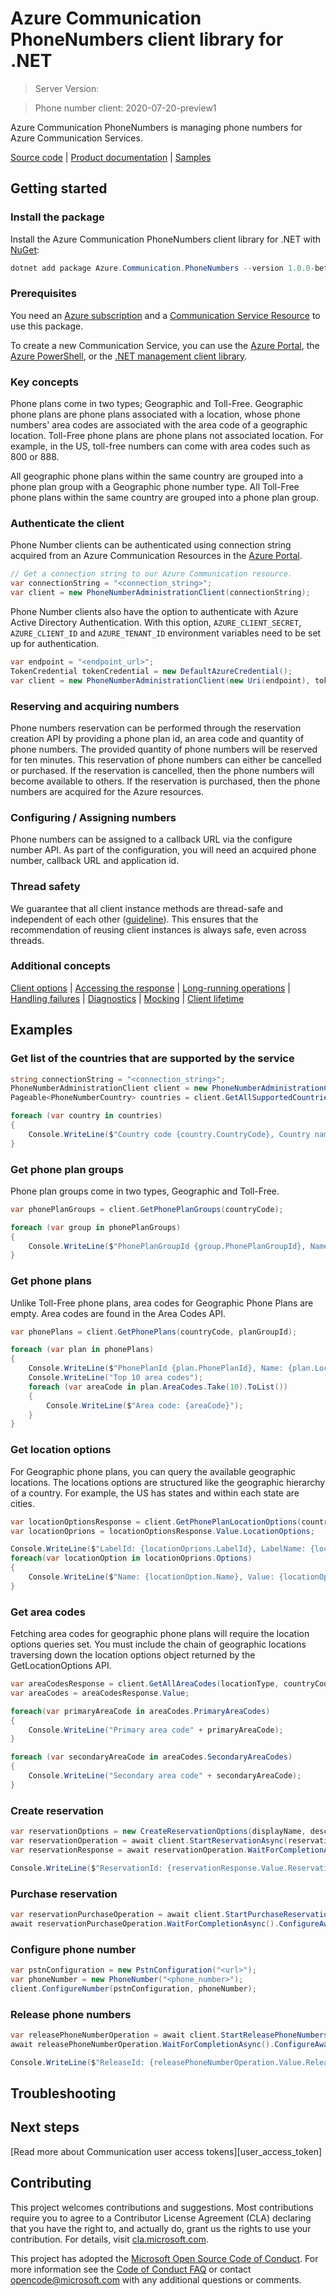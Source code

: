# Azure Communication PhoneNumbers client library for .NET

> Server Version:

> Phone number client: 2020-07-20-preview1

Azure Communication PhoneNumbers is managing phone numbers for Azure Communication Services.

[Source code][source] <!--| [Package (NuGet)][package]--> | [Product documentation][product_docs] | [Samples][source_samples]

## Getting started

### Install the package

Install the Azure Communication PhoneNumbers client library for .NET with [NuGet][nuget]:

```Powershell
dotnet add package Azure.Communication.PhoneNumbers --version 1.0.0-beta.3
```

### Prerequisites

You need an [Azure subscription][azure_sub] and a [Communication Service Resource][communication_resource_docs] to use this package.

To create a new Communication Service, you can use the [Azure Portal][communication_resource_create_portal], the [Azure PowerShell][communication_resource_create_power_shell], or the [.NET management client library][communication_resource_create_net].

<!--
Here's an example using the Azure CLI:

```Powershell
[To be ADDED]
```
-->

### Key concepts

Phone plans come in two types; Geographic and Toll-Free. Geographic phone plans are phone plans associated with a location, whose phone numbers' area codes are associated with the area code of a geographic location. Toll-Free phone plans are phone plans not associated location. For example, in the US, toll-free numbers can come with area codes such as 800 or 888.

All geographic phone plans within the same country are grouped into a phone plan group with a Geographic phone number type. All Toll-Free phone plans within the same country are grouped into a phone plan group.

### Authenticate the client

Phone Number clients can be authenticated using connection string acquired from an Azure Communication Resources in the [Azure Portal][azure_portal].

```C# Snippet:CreatePhoneNumberAdministrationClient
// Get a connection string to our Azure Communication resource.
var connectionString = "<connection_string>";
var client = new PhoneNumberAdministrationClient(connectionString);
```

Phone Number clients also have the option to authenticate with Azure Active Directory Authentication. With this option,
`AZURE_CLIENT_SECRET`, `AZURE_CLIENT_ID` and `AZURE_TENANT_ID` environment variables need to be set up for authentication.

```C# Snippet:CreatePhoneNumberWithTokenCredential
var endpoint = "<endpoint_url>";
TokenCredential tokenCredential = new DefaultAzureCredential();
var client = new PhoneNumberAdministrationClient(new Uri(endpoint), tokenCredential);
```

### Reserving and acquiring numbers

Phone numbers reservation can be performed through the reservation creation API by providing a phone plan id, an area code and quantity of phone numbers. The provided quantity of phone numbers will be reserved for ten minutes. This reservation of phone numbers can either be cancelled or purchased. If the reservation is cancelled, then the phone numbers will become available to others. If the reservation is purchased, then the phone numbers are acquired for the Azure resources.

### Configuring / Assigning numbers

Phone numbers can be assigned to a callback URL via the configure number API. As part of the configuration, you will need an acquired phone number, callback URL and application id.

### Thread safety
We guarantee that all client instance methods are thread-safe and independent of each other ([guideline](https://azure.github.io/azure-sdk/dotnet_introduction.html#dotnet-service-methods-thread-safety)). This ensures that the recommendation of reusing client instances is always safe, even across threads.

### Additional concepts
<!-- CLIENT COMMON BAR -->
[Client options](https://github.com/Azure/azure-sdk-for-net/blob/master/sdk/core/Azure.Core/README.md#configuring-service-clients-using-clientoptions) |
[Accessing the response](https://github.com/Azure/azure-sdk-for-net/blob/master/sdk/core/Azure.Core/README.md#accessing-http-response-details-using-responset) |
[Long-running operations](https://github.com/Azure/azure-sdk-for-net/blob/master/sdk/core/Azure.Core/README.md#consuming-long-running-operations-using-operationt) |
[Handling failures](https://github.com/Azure/azure-sdk-for-net/blob/master/sdk/core/Azure.Core/README.md#reporting-errors-requestfailedexception) |
[Diagnostics](https://github.com/Azure/azure-sdk-for-net/blob/master/sdk/core/Azure.Core/samples/Diagnostics.md) |
[Mocking](https://github.com/Azure/azure-sdk-for-net/blob/master/sdk/core/Azure.Core/README.md#mocking) |
[Client lifetime](https://devblogs.microsoft.com/azure-sdk/lifetime-management-and-thread-safety-guarantees-of-azure-sdk-net-clients/)
<!-- CLIENT COMMON BAR -->

## Examples

### Get list of the countries that are supported by the service

```C#
string connectionString = "<connection_string>";
PhoneNumberAdministrationClient client = new PhoneNumberAdministrationClient(connectionString);
Pageable<PhoneNumberCountry> countries = client.GetAllSupportedCountries();

foreach (var country in countries)
{
    Console.WriteLine($"Country code {country.CountryCode}, Country name: {country.LocalizedName}");
}
```

### Get phone plan groups

Phone plan groups come in two types, Geographic and Toll-Free.

```C#
var phonePlanGroups = client.GetPhonePlanGroups(countryCode);

foreach (var group in phonePlanGroups)
{
    Console.WriteLine($"PhonePlanGroupId {group.PhonePlanGroupId}, Name: {group.LocalizedName}, PhoneNumberType: {group.PhoneNumberType}");
}
```

### Get phone plans

Unlike Toll-Free phone plans, area codes for Geographic Phone Plans are empty. Area codes are found in the Area Codes API.

```C#
var phonePlans = client.GetPhonePlans(countryCode, planGroupId);

foreach (var plan in phonePlans)
{
    Console.WriteLine($"PhonePlanId {plan.PhonePlanId}, Name: {plan.LocalizedName}");
    Console.WriteLine("Top 10 area codes");
    foreach (var areaCode in plan.AreaCodes.Take(10).ToList())
    {
        Console.WriteLine($"Area code: {areaCode}");
    }
}
```

### Get location options

For Geographic phone plans, you can query the available geographic locations. The locations options are structured like the geographic hierarchy of a country. For example, the US has states and within each state are cities.

```C#
var locationOptionsResponse = client.GetPhonePlanLocationOptions(countryCode, phonePlanGroupId, phonePlanId);
var locationOprions = locationOptionsResponse.Value.LocationOptions;

Console.WriteLine($"LabelId: {locationOprions.LabelId}, LabelName: {locationOprions.LabelName}");
foreach(var locationOption in locationOprions.Options)
{
    Console.WriteLine($"Name: {locationOption.Name}, Value: {locationOption.Value}");
}
```

### Get area codes

Fetching area codes for geographic phone plans will require the location options queries set. You must include the chain of geographic locations traversing down the location options object returned by the GetLocationOptions API.

```C#
var areaCodesResponse = client.GetAllAreaCodes(locationType, countryCode, planId, locationOptionsQueries);
var areaCodes = areaCodesResponse.Value;

foreach(var primaryAreaCode in areaCodes.PrimaryAreaCodes)
{
    Console.WriteLine("Primary area code" + primaryAreaCode);
}

foreach (var secondaryAreaCode in areaCodes.SecondaryAreaCodes)
{
    Console.WriteLine("Secondary area code" + secondaryAreaCode);
}
```

### Create reservation

```C#
var reservationOptions = new CreateReservationOptions(displayName, description, plans, areaCode) { Quantity = 1 };
var reservationOperation = await client.StartReservationAsync(reservationOptions).ConfigureAwait(false);
var reservationResponse = await reservationOperation.WaitForCompletionAsync().ConfigureAwait(false);

Console.WriteLine($"ReservationId: {reservationResponse.Value.ReservationId}, Status {reservationResponse.Value.Status}");
```

### Purchase reservation

```C#
var reservationPurchaseOperation = await client.StartPurchaseReservationAsync(reservationId).ConfigureAwait(false);
await reservationPurchaseOperation.WaitForCompletionAsync().ConfigureAwait(false);
```

### Configure phone number

```C#
var pstnConfiguration = new PstnConfiguration("<url>");
var phoneNumber = new PhoneNumber("<phone_number>");
client.ConfigureNumber(pstnConfiguration, phoneNumber);
```

### Release phone numbers

```C#
var releasePhoneNumberOperation = await client.StartReleasePhoneNumbersAsync(numbers).ConfigureAwait(false);
await releasePhoneNumberOperation.WaitForCompletionAsync().ConfigureAwait(false);

Console.WriteLine($"ReleaseId: {releasePhoneNumberOperation.Value.ReleaseId}, Status: {releasePhoneNumberOperation.Value.Status}");
```
## Troubleshooting

## Next steps

[Read more about Communication user access tokens][user_access_token]

## Contributing

This project welcomes contributions and suggestions. Most contributions require you to agree to a Contributor License Agreement (CLA) declaring that you have the right to, and actually do, grant us the rights to use your contribution. For details, visit [cla.microsoft.com][cla].

This project has adopted the [Microsoft Open Source Code of Conduct][coc]. For more information see the [Code of Conduct FAQ][coc_faq] or contact [opencode@microsoft.com][coc_contact] with any additional questions or comments.

<!-- LINKS -->

[azure_sub]: https://azure.microsoft.com/free/
[azure_portal]: https://portal.azure.com
[source]: https://github.com/Azure/azure-sdk-for-net/tree/master/sdk/communication/Azure.Communication.PhoneNumbers/src
[source_samples]: https://github.com/Azure/azure-sdk-for-net/blob/master/sdk/communication/Azure.Communication.PhoneNumbers/samples
[cla]: https://cla.microsoft.com
[coc]: https://opensource.microsoft.com/codeofconduct/
[coc_faq]: https://opensource.microsoft.com/codeofconduct/faq/
[coc_contact]: mailto:opencode@microsoft.com
<!--[package]: https://www.nuget.org/packages/Azure.Communication.PhoneNumbers-->
[product_docs]: https://docs.microsoft.com/azure/communication-services/overview
[nuget]: https://www.nuget.org/
[communication_resource_docs]: https://docs.microsoft.com/azure/communication-services/quickstarts/create-communication-resource?tabs=windows&pivots=platform-azp
[communication_resource_create_portal]: https://docs.microsoft.com/azure/communication-services/quickstarts/create-communication-resource?tabs=windows&pivots=platform-azp
[communication_resource_create_power_shell]: https://docs.microsoft.com/powershell/module/az.communication/new-azcommunicationservice
[communication_resource_create_net]: https://docs.microsoft.com/azure/communication-services/quickstarts/create-communication-resource?tabs=windows&pivots=platform-net

